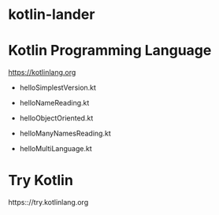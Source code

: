 # kotlin-lander

# Kotlin Programming Language
https://kotlinlang.org


- helloSimplestVersion.kt

- helloNameReading.kt

- helloObjectOriented.kt

- helloManyNamesReading.kt

- helloMultiLanguage.kt


# Try Kotlin
https:://try.kotlinlang.org

